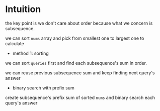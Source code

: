# Intuition

the key point is we don't care about order because what we concern is subsequence.

we can sort `nums` array and pick from smallest one to largest one to calculate

- method 1: sorting

we can sort `queries` first and find each subsequence's sum in order.

we can reuse previous subsequence sum and keep finding next query's answer

- binary search with prefix sum

create subsequence's prefix sum of sorted `nums` and binary search each query's answer

